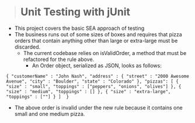 > # Unit Testing with jUnit

* This project covers the basic SEA approach of testing
* The business runs out of some sizes of boxes and requires that pizza orders that contain anything other than large or extra-large must be discarded.
  * The current codebase relies on isValidOrder, a method that must be refactored for the rule above.
      * An Order object, serialized as JSON, looks as follows:

`{
  "customerName" : "John Nash",
  "address" : {
    "street" : "2000 Awesome Avenue",
    "city" : "Boulder",
    "state" : "Colorado"
  },
  "pizzas": [
    { "size" : "small", "toppings" : ["peppers", "onions", "olives"] },
    { "size" : "medium", "toppings" : [] },
    { "size" : "extra-large", "toppings" : [""] }
  ] 
}`
* The above order is invalid under the new rule because it contains one small and one medium pizza.